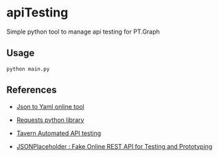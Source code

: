 # apiTesting
Simple python tool to manage api testing for PT.Graph

## Usage

`python main.py`

## References

- [Json to Yaml online tool](https://www.json2yaml.com/)

- [Requests python library](https://realpython.com/python-requests/)

- [Tavern Automated API testing](https://taverntesting.github.io/)

- [JSONPlaceholder : Fake Online REST API for Testing and Prototyping](http://jsonplaceholder.typicode.com/)